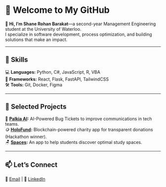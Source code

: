 # 🌌 Welcome to My GitHub  

👋 **Hi, I’m Shane Rohan Barakat**—a second-year Management Engineering student at the University of Waterloo.  
I specialize in software development, process optimization, and building solutions that make an impact.  

---

## 🔧 Skills  
💻 **Languages:** Python, C#, JavaScript, R, VBA  
🚀 **Frameworks:** React, Flask, FastAPI, TailwindCSS  
🛠️ **Tools:** Git, Docker, Figma  

---

## 🌟 Selected Projects  
💜 **[Palkia AI](#):** AI-Powered Bug Tickets to improve communications in tech teams.  
🪙 **[HoloFund](#):** Blockchain-powered charity app for transparent donations (Hackathon winner).  
🪑 **[Spaces](#):** An app to help students discover optimal study spaces.  

---

## 📫 Let’s Connect  
📧 [Email](mailto:srbarakat@uwaterloo.ca) | 💼 [LinkedIn](https://linkedin.com/in/shane-barakat)  

